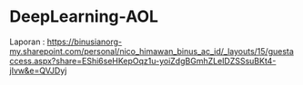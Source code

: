 # DeepLearning-AOL
Laporan : https://binusianorg-my.sharepoint.com/personal/nico_himawan_binus_ac_id/_layouts/15/guestaccess.aspx?share=EShi6seHKepOqz1u-yoiZdgBGmhZLeIDZSSsuBKt4-jIvw&e=QVJDyj 
